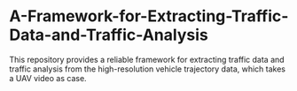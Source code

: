 # A-Framework-for-Extracting-Traffic-Data-and-Traffic-Analysis
This repository provides a reliable framework for extracting traffic data and traffic analysis from the high-resolution vehicle trajectory data, which takes a UAV video as case.
